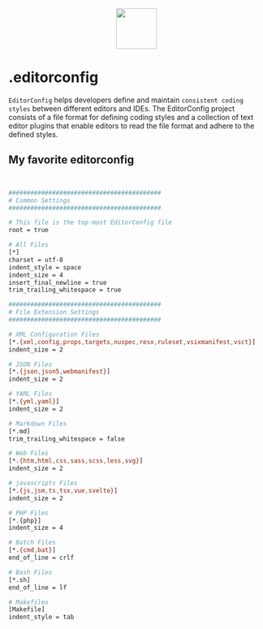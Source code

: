 <div align="center">
  <img src="https://brunolm.files.wordpress.com/2017/01/editorconfig-stickers.png" width="80">
</div>

# .editorconfig
`EditorConfig` helps developers define and maintain `consistent coding styles` between different editors and IDEs. The EditorConfig project consists of a file format for defining coding styles and a collection of text editor plugins that enable editors to read the file format and adhere to the defined styles.


## My favorite editorconfig
```bash


##########################################
# Common Settings
##########################################

# This file is the top-most EditorConfig file
root = true

# All Files
[*]
charset = utf-8
indent_style = space
indent_size = 4
insert_final_newline = true
trim_trailing_whitespace = true

##########################################
# File Extension Settings
##########################################

# XML Configuration Files
[*.{xml,config,props,targets,nuspec,resx,ruleset,vsixmanifest,vsct}]
indent_size = 2

# JSON Files
[*.{json,json5,webmanifest}]
indent_size = 2

# YAML Files
[*.{yml,yaml}]
indent_size = 2

# Markdown Files
[*.md]
trim_trailing_whitespace = false

# Web Files
[*.{htm,html,css,sass,scss,less,svg}]
indent_size = 2

# javascripts Files
[*.{js,jsm,ts,tsx,vue,svelte}]
indent_size = 2

# PHP Files
[*.{php}]
indent_size = 4

# Batch Files
[*.{cmd,bat}]
end_of_line = crlf

# Bash Files
[*.sh]
end_of_line = lf

# Makefiles
[Makefile]
indent_style = tab


```
